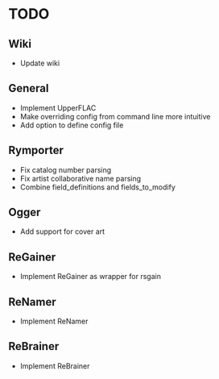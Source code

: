 # TODO

## Wiki

- Update wiki

## General

- Implement UpperFLAC
- Make overriding config from command line more intuitive
- Add option to define config file

## Rymporter

- Fix catalog number parsing
- Fix artist collaborative name parsing
- Combine field_definitions and fields_to_modify

## Ogger

- Add support for cover art

## ReGainer

- Implement ReGainer as wrapper for rsgain

## ReNamer

- Implement ReNamer

## ReBrainer

- Implement ReBrainer
